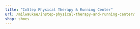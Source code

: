 ```yaml
---
title: "InStep Physical Therapy & Running Center"
url: /milwaukee/instep-physical-therapy-and-running-center/
shop: shoes
---
```

